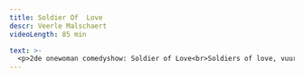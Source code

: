```yaml
---
title: Soldier Of  Love
descr: Veerle Malschaert
videoLength: 85 min

text: >-
  <p>2de onewoman comedyshow: Soldier of Love<br>Soldiers of love, vuur liefde af!<br>Maar wat is liefde?<br>En komt uw liefde aan?<br>Is alles liefde of is liefde alles?<br>Veerle gaat samen met de toeschouwers op zoek naar liefde.<br>Een zoektocht die ons leidt van de diepste zee tot de uier van een koe, van de kraamafdeling tot het bejaardenhuis.<br><br>Gewapend met haar vers moederhart, heeft deze soldier (èn mother) of love, misschien wel de oplossing voor ùw wereldvrede.<br>Ze gaat de confrontatie aan met de toeschouwers en zichzelf.<br>Hard en zacht, extreem en poëtisch, subtiel en expliciet laat ze niemand onberoerd.<br>Ze slaat u om de oren, hilarisch en ontroerend.<br><br>Een voorstelling over:<br>Grote Liefde-Kleine liefde-Diepe liefde-Eindeloze liefde-Kalverliefde-Nieuwe liefde-Oude liefde-Bejaarde liefde-Naastenliefde-Eigenliefde-ware liefde en Moederliefde</p><p>‍</p><h5>Credits</h5><p>Opname video door PIAS</p><p><br><br></p>
---
```

